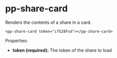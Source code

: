 # pp-share-card

Renders the contents of a share in a card.

    <pp-share-card token="ifG28Fsd"></pp-share-card>

Properties:

- **token (required):** The token of the share to load
